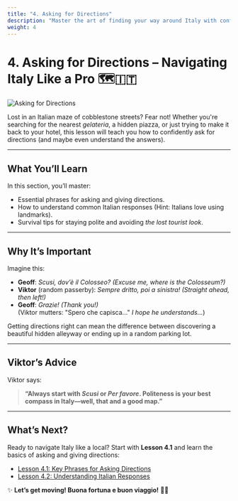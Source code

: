 ```yaml
---
title: "4. Asking for Directions"
description: "Master the art of finding your way around Italy with confidence and a touch of humor."
weight: 4
---
```


# 4. Asking for Directions – Navigating Italy Like a Pro 🗺️🇮🇹  

![Asking for Directions](/images/beginner/asking-for-directions/asking-for-directions.webp)

Lost in an Italian maze of cobblestone streets? Fear not! Whether you're searching for the nearest *gelateria*, a hidden piazza, or just trying to make it back to your hotel, this lesson will teach you how to confidently ask for directions (and maybe even understand the answers).

---

## What You’ll Learn  

In this section, you’ll master:  
- Essential phrases for asking and giving directions.  
- How to understand common Italian responses (Hint: Italians love using landmarks).  
- Survival tips for staying polite and avoiding *the lost tourist look*.  

---

## Why It’s Important  

Imagine this:  
- **Geoff**: *Scusi, dov’è il Colosseo?* *(Excuse me, where is the Colosseum?)*  
- **Viktor** (random passerby): *Sempre dritto, poi a sinistra!* *(Straight ahead, then left!)*  
- **Geoff**: *Grazie!* *(Thank you!)*  
(Viktor mutters: "Spero che capisca..." *I hope he understands...*)  

Getting directions right can mean the difference between discovering a beautiful hidden alleyway or ending up in a random parking lot.  

---

## Viktor’s Advice  

Viktor says:  
> **“Always start with *Scusi* or *Per favore*. Politeness is your best compass in Italy—well, that and a good map.”**  

---

## What’s Next?  

Ready to navigate Italy like a local? Start with **Lesson 4.1** and learn the basics of asking and giving directions:  
- [Lesson 4.1: Key Phrases for Asking Directions](./lesson4.1/)  
- [Lesson 4.2: Understanding Italian Responses](./lesson4.2/)  

✨ **Let’s get moving! Buona fortuna e buon viaggio!** 🚶‍♂️  
